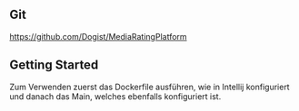 ## Git
https://github.com/Dogist/MediaRatingPlatform

## Getting Started

Zum Verwenden zuerst das Dockerfile ausführen, wie in Intellij konfiguriert und 
danach das Main, welches ebenfalls konfiguriert ist.